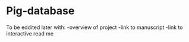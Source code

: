 # Pig-database
To be eddited later with:
-overview of project
-link to manuscript
-link to interactive read me

